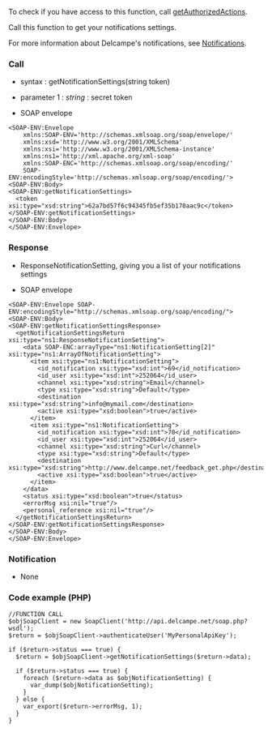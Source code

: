 To check if you have access to this function, call [getAuthorizedActions](getAuthorizedActions.md).

Call this function to get your notifications settings.

For more information about Delcampe's notifications, see [Notifications](Notifications.md).

### Call ###

  * syntax : getNotificationSettings(string token)

  * parameter 1 : _string_ : secret token

  * SOAP envelope
```
<SOAP-ENV:Envelope 
    xmlns:SOAP-ENV='http://schemas.xmlsoap.org/soap/envelope/'
    xmlns:xsd='http://www.w3.org/2001/XMLSchema'
    xmlns:xsi='http://www.w3.org/2001/XMLSchema-instance' 
    xmlns:ns1='http://xml.apache.org/xml-soap' 
    xmlns:SOAP-ENC='http://schemas.xmlsoap.org/soap/encoding/' 
    SOAP-ENV:encodingStyle='http://schemas.xmlsoap.org/soap/encoding/'>
<SOAP-ENV:Body>
<SOAP-ENV:getNotificationSettings>
  <token xsi:type="xsd:string">62a7bd57f6c94345fb5ef35b170aac9c</token>
</SOAP-ENV:getNotificationSettings>
</SOAP-ENV:Body>
</SOAP-ENV:Envelope>
```

### Response ###

  * ResponseNotificationSetting, giving you a list of your notifications settings

  * SOAP envelope
```
<SOAP-ENV:Envelope SOAP-ENV:encodingStyle="http://schemas.xmlsoap.org/soap/encoding/">
<SOAP-ENV:Body>
<SOAP-ENV:getNotificationSettingsResponse>
  <getNotificationSettingsReturn xsi:type="ns1:ResponseNotificationSetting">
    <data SOAP-ENC:arrayType="ns1:NotificationSetting[2]" xsi:type="ns1:ArrayOfNotificationSetting">
      <item xsi:type="ns1:NotificationSetting">
        <id_notification xsi:type="xsd:int">69</id_notification>
        <id_user xsi:type="xsd:int">252064</id_user>
        <channel xsi:type="xsd:string">Email</channel>
        <type xsi:type="xsd:string">Default</type>
        <destination xsi:type="xsd:string">info@mymail.com</destination>
        <active xsi:type="xsd:boolean">true</active>
      </item>
      <item xsi:type="ns1:NotificationSetting">
        <id_notification xsi:type="xsd:int">70</id_notification>
        <id_user xsi:type="xsd:int">252064</id_user>
        <channel xsi:type="xsd:string">Curl</channel>
        <type xsi:type="xsd:string">Default</type>
        <destination xsi:type="xsd:string">http://www.delcampe.net/feedback_get.php</destination>
        <active xsi:type="xsd:boolean">true</active>
      </item>
    </data>
    <status xsi:type="xsd:boolean">true</status>
    <errorMsg xsi:nil="true"/>
    <personal_reference xsi:nil="true"/>
  </getNotificationSettingsReturn>
</SOAP-ENV:getNotificationSettingsResponse>
</SOAP-ENV:Body>
</SOAP-ENV:Envelope>
```

### Notification ###
  * None

### Code example (PHP) ###
```
//FUNCTION CALL
$objSoapClient = new SoapClient('http://api.delcampe.net/soap.php?wsdl');
$return = $objSoapClient->authenticateUser('MyPersonalApiKey');

if ($return->status === true) {
  $return = $objSoapClient->getNotificationSettings($return->data);

  if ($return->status === true) {
    foreach ($return->data as $objNotificationSetting) {     
      var_dump($objNotificationSetting);
    }
  } else {
    var_export($return->errorMsg, 1);
  } 
}
```